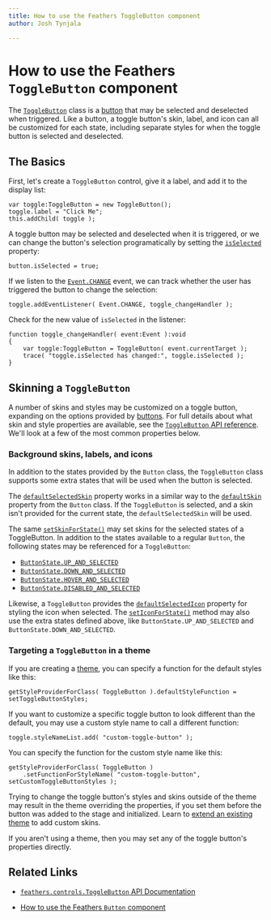 ```yaml
---
title: How to use the Feathers ToggleButton component  
author: Josh Tynjala

---
```

# How to use the Feathers `ToggleButton` component

The [`ToggleButton`](../api-reference/feathers/controls/ToggleButton.html) class is a [button](button.html) that may be selected and deselected when triggered. Like a button, a toggle button's skin, label, and icon can all be customized for each state, including separate styles for when the toggle button is selected and deselected.

## The Basics

First, let's create a `ToggleButton` control, give it a label, and add it to the display list:

``` code
var toggle:ToggleButton = new ToggleButton();
toggle.label = "Click Me";
this.addChild( toggle );
```

A toggle button may be selected and deselected when it is triggered, or we can change the button's selection programatically by setting the [`isSelected`](../api-reference/feathers/controls/ToggleButton.html#isSelected) property:

``` code
button.isSelected = true;
```

If we listen to the [`Event.CHANGE`](../api-reference/feathers/controls/ToggleButton.html#event:change) event, we can track whether the user has triggered the button to change the selection:

``` code
toggle.addEventListener( Event.CHANGE, toggle_changeHandler );
```

Check for the new value of `isSelected` in the listener:

``` code
function toggle_changeHandler( event:Event ):void
{
    var toggle:ToggleButton = ToggleButton( event.currentTarget );
    trace( "toggle.isSelected has changed:", toggle.isSelected );
}
```

## Skinning a `ToggleButton`

A number of skins and styles may be customized on a toggle button, expanding on the options provided by [buttons](button.html). For full details about what skin and style properties are available, see the [`ToggleButton` API reference](../api-reference/feathers/controls/ToggleButton.html). We'll look at a few of the most common properties below.

### Background skins, labels, and icons

In addition to the states provided by the `Button` class, the `ToggleButton` class supports some extra states that will be used when the button is selected. 

The [`defaultSelectedSkin`](../api-reference/feathers/controls/ToggleButton.html#defaultSelectedSkin) property works in a similar way to the [`defaultSkin`](../api-reference/feathers/controls/BasicButton.html#defaultSkin) property from the `Button` class. If the `ToggleButton` is selected, and a skin isn't provided for the current state, the `defaultSelectedSkin` will be used.

The same [`setSkinForState()`](../api-reference/feathers/controls/BasicButton.html#setSkinForState()) may set skins for the selected states of a ToggleButton. In addition to the states available to a regular `Button`, the following states may be referenced for a `ToggleButton`:

* [`ButtonState.UP_AND_SELECTED`](../api-reference/feathers/controls/ButtonState.html#UP_AND_SELECTED)
* [`ButtonState.DOWN_AND_SELECTED`](../api-reference/feathers/controls/ButtonState.html#DOWN_AND_SELECTED)
* [`ButtonState.HOVER_AND_SELECTED`](../api-reference/feathers/controls/ButtonState.html#HOVER_AND_SELECTED)
* [`ButtonState.DISABLED_AND_SELECTED`](../api-reference/feathers/controls/ButtonState.html#DISABLED_AND_SELECTED)

Likewise, a `ToggleButton` provides the [`defaultSelectedIcon`](../api-reference/feathers/controls/ToggleButton.html#defaultSelectedIcon) property for styling the icon when selected. The [`setIconForState()`](../api-reference/feathers/controls/Button.html#setIconForState()) method may also use the extra states defined above, like `ButtonState.UP_AND_SELECTED` and `ButtonState.DOWN_AND_SELECTED`.

### Targeting a `ToggleButton` in a theme

If you are creating a [theme](themes.html), you can specify a function for the default styles like this:

``` code
getStyleProviderForClass( ToggleButton ).defaultStyleFunction = setToggleButtonStyles;
```

If you want to customize a specific toggle button to look different than the default, you may use a custom style name to call a different function:

``` code
toggle.styleNameList.add( "custom-toggle-button" );
```

You can specify the function for the custom style name like this:

``` code
getStyleProviderForClass( ToggleButton )
    .setFunctionForStyleName( "custom-toggle-button", setCustomToggleButtonStyles );
```

Trying to change the toggle button's styles and skins outside of the theme may result in the theme overriding the properties, if you set them before the button was added to the stage and initialized. Learn to [extend an existing theme](extending-themes.html) to add custom skins.

If you aren't using a theme, then you may set any of the toggle button's properties directly.

## Related Links

-   [`feathers.controls.ToggleButton` API Documentation](../api-reference/feathers/controls/ToggleButton.html)

-   [How to use the Feathers `Button` component](button.html)